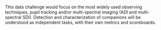This data challenge would focus on the most widely used observing techniques, pupil tracking and/or multi-spectral imaging (ADI and multi-spectral SDI). Detection and characterization of companions will be understood as independent tasks, with their own metrics and scoreboards.